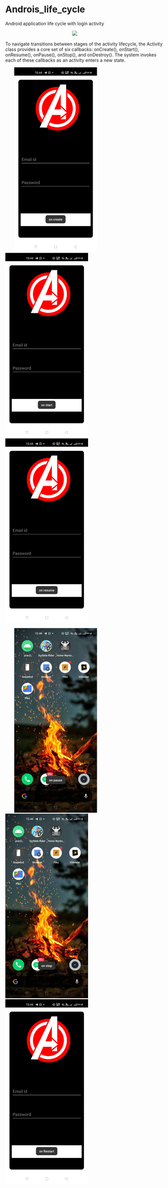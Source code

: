 # Androis_life_cycle

Android application life cycle with login activity

&emsp;&emsp;&emsp;&emsp;&emsp;&emsp;&emsp;&emsp;&emsp;&emsp;&emsp;&emsp;&emsp;&emsp;&emsp;<img src="https://developer.android.com/guide/components/images/activity_lifecycle.png" width="400">

To navigate transitions between stages of the activity lifecycle, the Activity class provides a core set of six callbacks: onCreate(), onStart(), onResume(), onPause(), onStop(), and onDestroy(). The system invokes each of these callbacks as an activity enters a new state.
<br>

&emsp;&emsp;<img src="https://github.com/manavshah123/Androis_life_cycle/blob/master/outputs/op1.jpeg" width="260">&emsp;&emsp;&emsp;&emsp;<img src="https://github.com/manavshah123/Androis_life_cycle/blob/master/outputs/op2.jpeg" width="260">&emsp;&emsp;&emsp;&emsp;<img src="https://github.com/manavshah123/Androis_life_cycle/blob/master/outputs/op3.jpeg" width="260">


&emsp;&emsp;<img src="https://github.com/manavshah123/Androis_life_cycle/blob/master/outputs/op4.jpeg" width="260">&emsp;&emsp;&emsp;&emsp;<img src="https://github.com/manavshah123/Androis_life_cycle/blob/master/outputs/op5.jpeg" width="260">&emsp;&emsp;&emsp;&emsp;<img src="https://github.com/manavshah123/Androis_life_cycle/blob/master/outputs/op6.jpeg" width="260">
